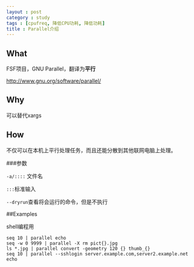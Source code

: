 ```yaml
---
layout : post
category : study
tags : [cpufreq, 降低CPU功耗, 降低功耗]
title : Parallel介绍
---
```


## What

FSF项目，GNU Parallel，翻译为**平行**

http://www.gnu.org/software/parallel/

## Why

可以替代xargs

## How

不仅可以在本机上平行处理任务，而且还能分散到其他联网电脑上处理。

###参数

`-a/::::` 文件名

`:::`标准输入

`--dryrun`查看将会运行的命令，但是不执行

##Examples

shell编程用

```
seq 10 | parallel echo
seq -w 0 9999 | parallel -X rm pict{}.jpg
ls *.jpg | parallel convert -geometry 120 {} thumb_{}
seq 10 | parallel --sshlogin server.example.com,server2.example.net echo
```
